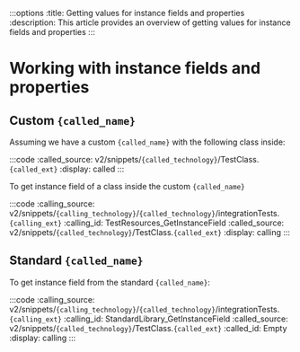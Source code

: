 :::options
:title: Getting values for instance fields and properties
:description: This article provides an overview of getting values for instance fields and properties
:::

# Working with instance fields and properties

## Custom `{called_name}`

Assuming we have a custom `{called_name}` with the following class inside:

:::code 
:called_source: v2/snippets/`{called_technology}`/TestClass.`{called_ext}`
:display: called
:::

To get instance field of a class inside the custom `{called_name}`

:::code 
:calling_source: v2/snippets/`{calling_technology}`/`{called_technology}`/integrationTests.`{calling_ext}`
:calling_id: TestResources_GetInstanceField
:called_source: v2/snippets/`{called_technology}`/TestClass.`{called_ext}`
:display: calling
:::


## Standard `{called_name}`

To get instance field from the standard `{called_name}`:

:::code 
:calling_source: v2/snippets/`{calling_technology}`/`{called_technology}`/integrationTests.`{calling_ext}`
:calling_id: StandardLibrary_GetInstanceField
:called_source: v2/snippets/`{called_technology}`/TestClass.`{called_ext}`
:called_id: Empty
:display: calling
:::
